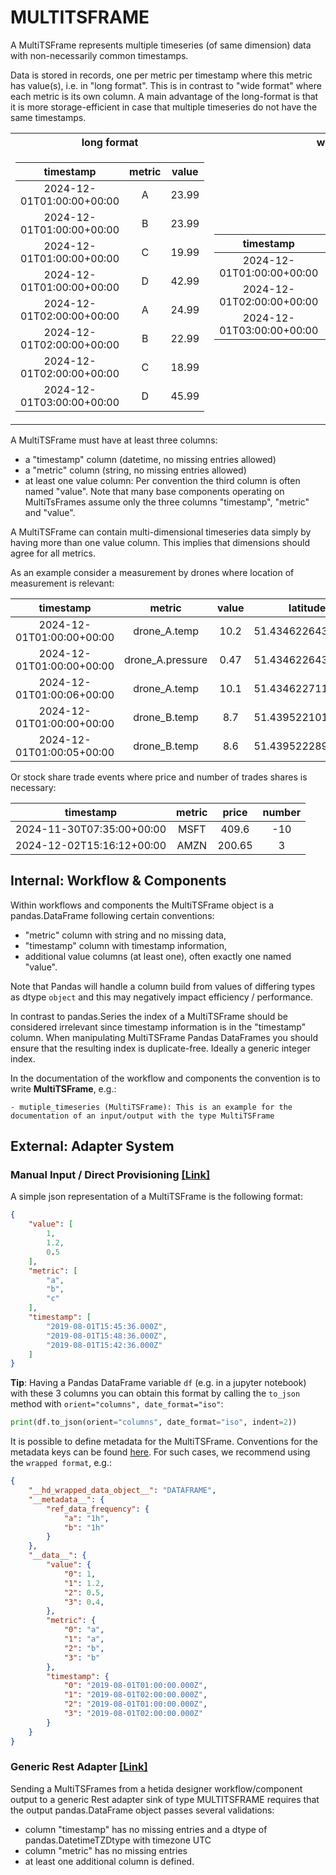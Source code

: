 
# MULTITSFRAME

A MultiTSFrame represents multiple timeseries (of same dimension) data with non-necessarily common timestamps.

Data is stored in records, one per metric per timestamp where this metric has value(s), i.e. in "long format".
This is in contrast to "wide format" where each metric is its own column. A main advantage of the long-format is
that it is more storage-efficient in case that multiple timeseries do not have the same timestamps.

<table>
<tr><th>long format </th><th> wide format</th></tr>
<tr><td>

| timestamp                 |  metric  | value |
| :-----------------------: | :------: | :---: |
| 2024-12-01T01:00:00+00:00 |     A    | 23.99 |
| 2024-12-01T01:00:00+00:00 |     B    | 23.99 |
| 2024-12-01T01:00:00+00:00 |     C    | 19.99 |
| 2024-12-01T01:00:00+00:00 |     D    | 42.99 |
| 2024-12-01T02:00:00+00:00 |     A    | 24.99 |
| 2024-12-01T02:00:00+00:00 |     B    | 22.99 |
| 2024-12-01T02:00:00+00:00 |     C    | 18.99 |
| 2024-12-01T03:00:00+00:00 |     D    | 45.99 |

</td><td>

| timestamp                 |  A    |   B   |   C   |   D   |
| :-----------------------: | :---: | :---: | :---: | :---: |
| 2024-12-01T01:00:00+00:00 | 23.99 | 23.99 | 19.99 | 42.99 |
| 2024-12-01T02:00:00+00:00 | 24.99 | 22.99 | 18.99 |       |
| 2024-12-01T03:00:00+00:00 |       |       |       | 45.99 |

</td></tr> </table>

A MultiTSFrame must have at least three columns:
* a "timestamp" column (datetime, no missing entries allowed)
* a "metric" column (string, no missing entries allowed)
* at least one value column: Per convention the third column is often named "value". Note that many base components operating on MultiTsFrames assume only the three columns "timestamp", "metric" and "value".

A MultiTSFrame can contain multi-dimensional timeseries data simply by having more than one value column. This implies that dimensions should agree for all metrics.

As an example consider a measurement by drones where location of measurement is relevant:

| timestamp                 |  metric            | value | latitude            | longitude         |
| :-----------------------: | :----------------: | :---: | :-----------------: | :---------------: |
| 2024-12-01T01:00:00+00:00 |  drone_A.temp      |  10.2 |   51.43462264339895 | 7.030261299552767 |
| 2024-12-01T01:00:00+00:00 |  drone_A.pressure  |  0.47 |   51.43462264339895 | 7.030261299552767 |
| 2024-12-01T01:00:06+00:00 |  drone_A.temp      |  10.1 |   51.43462271146983 | 7.030265004120332 |
| 2024-12-01T01:00:00+00:00 |  drone_B.temp      |   8.7 |   51.43952210110222 | 7.032115169871234 |
| 2024-12-01T01:00:05+00:00 |  drone_B.temp      |   8.6 |   51.43952228945781 | 7.032115457891023 |

Or stock share trade events where price and number of trades shares is necessary:

| timestamp                 |  metric     | price    | number |
| :-----------------------: | :---------: | :------: | :----: |
| 2024-11-30T07:35:00+00:00 |  MSFT       |    409.6 |    -10 |
| 2024-12-02T15:16:12+00:00 |  AMZN       |   200.65 |      3 |


## Internal: Workflow & Components
Within workflows and components the MultiTSFrame object is a pandas.DataFrame following certain conventions:
- "metric" column with string and no missing data,
- "timestamp" column with timestamp information,
- additional value columns (at least one), often exactly one named "value".

Note that Pandas will handle a column build from values of differing types as dtype `object` and this may negatively impact efficiency / performance.

In contrast to pandas.Series the index of a MultiTSFrame should be considered irrelevant since timestamp information is in the "timestamp" column. When manipulating MultiTSFrame Pandas DataFrames you should ensure that the resulting index is duplicate-free. Ideally a generic integer index.

In the documentation of the workflow and components the convention is to write **MultiTSFrame**, e.g.:
```
- mutiple_timeseries (MultiTSFrame): This is an example for the documentation of an input/output with the type MultiTSFrame
```

## External: Adapter System
### Manual Input / Direct Provisioning [[Link]](../adapter_system/manual_input.md)
A simple json representation of a MultiTSFrame is the following format:

```json
{
    "value": [
        1,
        1.2,
        0.5
    ],
    "metric": [
        "a",
        "b",
        "c"
    ],
    "timestamp": [
        "2019-08-01T15:45:36.000Z",
        "2019-08-01T15:48:36.000Z",
        "2019-08-01T15:42:36.000Z"
    ]
}
```
**Tip**: Having a Pandas DataFrame variable `df` (e.g. in a jupyter notebook) with these 3 columns you can obtain this format by calling the `to_json` method with `orient="columns", date_format="iso"`:
```python
print(df.to_json(orient="columns", date_format="iso", indent=2))
```

It is possible to define metadata for the MultiTSFrame.
Conventions for the metadata keys can be found [here](../metadata_attrs.md).
For such cases, we recommend using the `wrapped format`, e.g.:
```json
{
    "__hd_wrapped_data_object__": "DATAFRAME",
    "__metadata__": {
        "ref_data_frequency": {
            "a": "1h",
            "b": "1h"
        }
    },
    "__data__": {
        "value": {
            "0": 1,
            "1": 1.2,
            "2": 0.5,
            "3": 0.4,
        },
        "metric": {
            "0": "a",
            "1": "a",
            "2": "b",
            "3": "b"
        },
        "timestamp": {
            "0": "2019-08-01T01:00:00.000Z",
            "1": "2019-08-01T02:00:00.000Z",
            "2": "2019-08-01T01:00:00.000Z",
            "3": "2019-08-01T02:00:00.000Z"
        }
    }
}
```

### Generic Rest Adapter [[Link]](../adapter_system/generic_rest_adapters/web_service_interface.md)
Sending a MultiTSFrames from a hetida designer workflow/component output to a generic Rest adapter sink of type MULTITSFRAME requires that the output pandas.DataFrame object passes several validations:
- column "timestamp" has no missing entries and a dtype of pandas.DatetimeTZDtype with timezone UTC
- column "metric" has no missing entries
- at least one additional column is defined.
